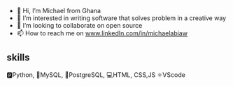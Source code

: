 - 👋 Hi, I’m Michael from Ghana
- 👀 I’m interested in writing software that solves problem in a creative way
- 💞️ I’m looking to collaborate on open source
- 📫 How to reach me on www.linkedIn.com/in/michaelabiaw

## skills
🅿Python,
📱MySQL,
📱PostgreSQL,
💻HTML, CSS,JS
⚛VScode





<!---
michaelabiaw is a ✨ special ✨ repository because its `README.md` (this file) appears on your GitHub profile.
You can click the Preview link to take a look at your changes.
--->

